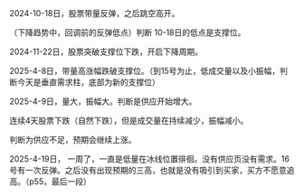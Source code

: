 2024-10-18日，股票带量反弹，之后跳空高开。

  （下降趋势中，回调前的反弹低点）判断 10-18日的低点是支撑位。

2024-11-22日，股票突破支撑位下跌，开启下降周期。



2025-4-8日，带量高涨幅跌破支撑位。（到15号为止，低成交量以及小振幅，判断今天是垂直需求柱，底部为新的支撑位）

2025-4-9日，量大，振幅大。判断是供应开始增大。

  连续4天股票下跌（自然下跌），但是成交量在持续减少，振幅减小。

  判断为供应不足，预期会继续上涨。



2025-4-19日， 一周了，一直是低量在冰线位置徘徊。没有供应页没有需求。16号有一次反弹。之后没有出现预期的三高，也就是没有吸引到买家，买方不愿意追高。（p55，最后一段）